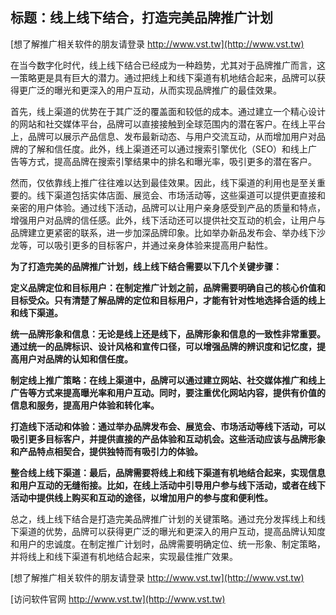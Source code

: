 ## **标题：线上线下结合，打造完美品牌推广计划**

[想了解推广相关软件的朋友请登录 http://www.vst.tw](http://www.vst.tw)

在当今数字化时代，线上线下结合已经成为一种趋势，尤其对于品牌推广而言，这一策略更是具有巨大的潜力。通过把线上和线下渠道有机地结合起来，品牌可以获得更广泛的曝光和更深入的用户互动，从而实现品牌推广的最佳效果。

首先，线上渠道的优势在于其广泛的覆盖面和较低的成本。通过建立一个精心设计的网站和社交媒体平台，品牌可以直接接触到全球范围内的潜在客户。在线上平台上，品牌可以展示产品信息、发布最新动态、与用户交流互动，从而增加用户对品牌的了解和信任度。此外，线上渠道还可以通过搜索引擎优化（SEO）和线上广告等方式，提高品牌在搜索引擎结果中的排名和曝光率，吸引更多的潜在客户。

然而，仅依靠线上推广往往难以达到最佳效果。因此，线下渠道的利用也是至关重要的。线下渠道包括实体店面、展览会、市场活动等，这些渠道可以提供更直接和亲密的用户体验。通过线下活动，品牌可以让用户亲身感受到产品的质量和特点，增强用户对品牌的信任感。此外，线下活动还可以提供社交互动的机会，让用户与品牌建立更紧密的联系，进一步加深品牌印象。比如举办新品发布会、举办线下沙龙等，可以吸引更多的目标客户，并通过亲身体验来提高用户黏性。

**为了打造完美的品牌推广计划，线上线下结合需要以下几个关键步骤：**

**定义品牌定位和目标用户：在制定推广计划之前，品牌需要明确自己的核心价值和目标受众。只有清楚了解品牌的定位和目标用户，才能有针对性地选择合适的线上和线下渠道。**

**统一品牌形象和信息：无论是线上还是线下，品牌形象和信息的一致性非常重要。通过统一的品牌标识、设计风格和宣传口径，可以增强品牌的辨识度和记忆度，提高用户对品牌的认知和信任度。**

**制定线上推广策略：在线上渠道中，品牌可以通过建立网站、社交媒体推广和线上广告等方式来提高曝光率和用户互动。同时，要注重优化网站内容，提供有价值的信息和服务，提高用户体验和转化率。**

**打造线下活动和体验：通过举办品牌发布会、展览会、市场活动等线下活动，可以吸引更多目标客户，并提供直接的产品体验和互动机会。这些活动应该与品牌形象和产品特点相契合，提供独特而有吸引力的体验。**

**整合线上线下渠道：最后，品牌需要将线上和线下渠道有机地结合起来，实现信息和用户互动的无缝衔接。比如，在线上活动中引导用户参与线下活动，或者在线下活动中提供线上购买和互动的途径，以增加用户的参与度和便利性。**

总之，线上线下结合是打造完美品牌推广计划的关键策略。通过充分发挥线上和线下渠道的优势，品牌可以获得更广泛的曝光和更深入的用户互动，提高品牌认知度和用户的忠诚度。在制定推广计划时，品牌需要明确定位、统一形象、制定策略，并将线上和线下渠道有机地结合起来，实现最佳推广效果。

[想了解推广相关软件的朋友请登录 http://www.vst.tw](http://www.vst.tw)


[访问软件官网 http://www.vst.tw](http://www.vst.tw)
